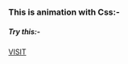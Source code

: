 <h3> This is animation with Css:-</h3>
<h5> Try this:-</h5>
<a href = "https://mukeshpandey0286.github.io/image_rotator/"> VISIT </a>
